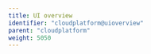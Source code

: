 ```yaml
---
title: UI overview
identifier: "cloudplatform@uioverview"
parent: "cloudplatform"
weight: 5050
---
```

